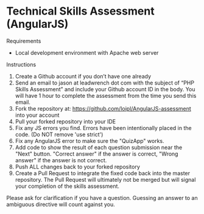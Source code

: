# Technical Skills Assessment (AngularJS)
Requirements

* Local development environment with Apache web server

Instructions

1. Create a Github account if you don’t have one already
2. Send an email to jason at leadwrench dot com with the subject of “PHP Skills Assessment” and include your Github account ID in the body. You will have 1 hour to complete the assessment from the time you send this email.
3. Fork the repository at: https://github.com/loipl/AngularJS-assessment into your account
4. Pull your forked repository into your IDE
5. Fix any JS errors you find. Errors have been intentionally placed in the code. (Do NOT remove 'use strict')
6. Fix any AngularJS error to make sure the "QuizApp" works.
7. Add code to show the result of each question submission near the "Next" button.
   "Correct answer" if the answer is correct, "Wrong answer" if the answer is not correct.
8. Push ALL changes back to your forked repository
9. Create a Pull Request to integrate the fixed code back into the master repository. The Pull Request will ultimately not be merged but will signal your completion of the skills assessment.

Please ask for clarification if you have a question. Guessing an answer to an ambiguous directive will count against you.
